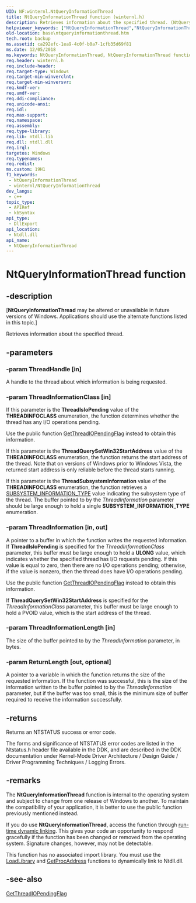 ```yaml
---
UID: NF:winternl.NtQueryInformationThread
title: NtQueryInformationThread function (winternl.h)
description: Retrieves information about the specified thread. (NtQueryInformationThread)
helpviewer_keywords: ["NtQueryInformationThread","NtQueryInformationThread function","base.ntqueryinformationthread","winternl/NtQueryInformationThread"]
old-location: base\ntqueryinformationthread.htm
tech.root: backup
ms.assetid: ca292efc-1ea9-4c0f-b0a7-1cfb35d69f81
ms.date: 12/05/2018
ms.keywords: NtQueryInformationThread, NtQueryInformationThread function, base.ntqueryinformationthread, winternl/NtQueryInformationThread
req.header: winternl.h
req.include-header: 
req.target-type: Windows
req.target-min-winverclnt: 
req.target-min-winversvr: 
req.kmdf-ver: 
req.umdf-ver: 
req.ddi-compliance: 
req.unicode-ansi: 
req.idl: 
req.max-support: 
req.namespace: 
req.assembly: 
req.type-library: 
req.lib: ntdll.lib
req.dll: ntdll.dll
req.irql: 
targetos: Windows
req.typenames: 
req.redist: 
ms.custom: 19H1
f1_keywords:
 - NtQueryInformationThread
 - winternl/NtQueryInformationThread
dev_langs:
 - c++
topic_type:
 - APIRef
 - kbSyntax
api_type:
 - DllExport
api_location:
 - Ntdll.dll
api_name:
 - NtQueryInformationThread
---
```


# NtQueryInformationThread function


## -description

<p class="CCE_Message">[<b>NtQueryInformationThread</b> may be altered or unavailable in future versions of Windows. Applications should use the alternate functions listed in this topic.]

Retrieves  information about the specified thread.

## -parameters

### -param ThreadHandle [in]

A handle to the thread about which information is being requested.

### -param ThreadInformationClass [in]

If this parameter is the <b>ThreadIsIoPending</b> value of the  <b>THREADINFOCLASS</b> enumeration, the function determines whether the thread has any I/O operations pending.

Use the public  function <a href="/windows/desktop/api/processthreadsapi/nf-processthreadsapi-getthreadiopendingflag">GetThreadIOPendingFlag</a> instead to obtain this information.

If this parameter is the <b>ThreadQuerySetWin32StartAddress</b> value of the <b>THREADINFOCLASS</b> enumeration, the function returns the start address of the thread. Note that on versions of Windows prior to Windows Vista, the returned start address is only reliable before the thread starts running.

If this parameter is the <b>ThreadSubsystemInformation</b> value of the  <b>THREADINFOCLASS</b> enumeration, the function retrieves a <a href="/windows-hardware/drivers/ddi/content/ntddk/ne-ntddk-_subsystem_information_type">SUBSYSTEM_INFORMATION_TYPE</a> value indicating the subsystem type of the thread. The buffer pointed to by the <i>ThreadInformation</i> parameter should be large enough to hold a single <b>SUBSYSTEM_INFORMATION_TYPE</b> enumeration.

### -param ThreadInformation [in, out]

A pointer to a buffer in which the function writes the requested information. If <b>ThreadIsIoPending</b> is specified for the <i>ThreadInformationClass</i> parameter, this buffer must be large enough to hold a <b>ULONG</b> value, which indicates whether  the specified thread has I/O requests pending. If this value is equal to zero, then there are no I/O operations pending; otherwise, if the value is nonzero, then the thread does have I/O operations pending.

Use the public  function <a href="/windows/desktop/api/processthreadsapi/nf-processthreadsapi-getthreadiopendingflag">GetThreadIOPendingFlag</a> instead to obtain this information.

If <b>ThreadQuerySetWin32StartAddress</b> is specified for the <i>ThreadInformationClass</i> parameter, this buffer must be large enough to hold a PVOID value, which is the start address of the thread.

### -param ThreadInformationLength [in]

The size of the buffer pointed to by the <i>ThreadInformation</i> parameter, in bytes.

### -param ReturnLength [out, optional]

A pointer to a variable in which the function returns the size of the requested information. If the function was successful, this is the size of the information written to the buffer pointed to by the <i>ThreadInformation</i> parameter, but if the buffer was too small, this is the minimum size of buffer required to receive the information successfully.

## -returns

Returns an NTSTATUS success or error code. 

The forms and significance of NTSTATUS error codes are listed in the Ntstatus.h header file available in the DDK, and are described in the DDK documentation under Kernel-Mode Driver Architecture / Design Guide / Driver Programming Techniques / Logging Errors.

## -remarks

The <b>NtQueryInformationThread</b> function is internal to the operating system and  subject to change from one  release of Windows to another.  To maintain the    compatibility of your application, it is better to use the public  function previously mentioned instead.

If you do use <b>NtQueryInformationThread</b>, access the function through <a href="/windows/desktop/Dlls/using-run-time-dynamic-linking">run-time dynamic linking</a>.  This gives  your code an opportunity to respond gracefully if the function has been   changed or removed from the operating system. Signature changes, however, may not be detectable.

This function has no associated import library. You must use the <a href="/windows/desktop/api/libloaderapi/nf-libloaderapi-loadlibrarya">LoadLibrary</a> and <a href="/windows/desktop/api/libloaderapi/nf-libloaderapi-getprocaddress">GetProcAddress</a> functions to dynamically link to Ntdll.dll.

## -see-also

<a href="/windows/desktop/api/processthreadsapi/nf-processthreadsapi-getthreadiopendingflag">GetThreadIOPendingFlag</a>
